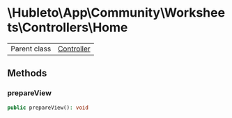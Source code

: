 
# \Hubleto\App\Community\Worksheets\Controllers\Home
<table class='table-default dense'>
<tr><td>Parent class</td><td><a href="../../../../Erp/Controller">Controller</a></td></tr></table>


## Methods

### prepareView

```php
public prepareView(): void
```

